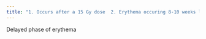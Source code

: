 ```yaml
---
title: "1. Occurs after a 15 Gy dose  2. Erythema occuring 8-10 weeks later (  3. Dusky or purple color"
---
```

Delayed phase of erythema

